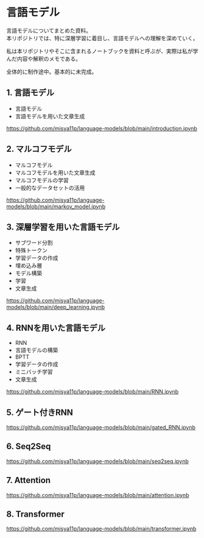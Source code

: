 # 言語モデル

言語モデルについてまとめた資料。  
本リポジトリでは、特に深層学習に着目し、言語モデルへの理解を深めていく。

私は本リポジトリやそこに含まれるノートブックを資料と呼ぶが、実際は私が学んだ内容や解釈のメモである。

全体的に制作途中。基本的に未完成。

## 1. 言語モデル

- 言語モデル
- 言語モデルを用いた文章生成

https://github.com/misya11p/language-models/blob/main/introduction.ipynb

## 2. マルコフモデル

- マルコフモデル
- マルコフモデルを用いた文章生成
- マルコフモデルの学習
- 一般的なデータセットの活用

https://github.com/misya11p/language-models/blob/main/markov_model.ipynb

## 3. 深層学習を用いた言語モデル

- サブワード分割
- 特殊トークン
- 学習データの作成
- 埋め込み層
- モデル構築
- 学習
- 文章生成

https://github.com/misya11p/language-models/blob/main/deep_learning.ipynb

## 4. RNNを用いた言語モデル

- RNN
- 言語モデルの構築
- BPTT
- 学習データの作成
- ミニバッチ学習
- 文章生成

https://github.com/misya11p/language-models/blob/main/RNN.ipynb

## 5. ゲート付きRNN

https://github.com/misya11p/language-models/blob/main/gated_RNN.ipynb

## 6. Seq2Seq

https://github.com/misya11p/language-models/blob/main/seq2seq.ipynb

## 7. Attention

https://github.com/misya11p/language-models/blob/main/attention.ipynb

## 8. Transformer

https://github.com/misya11p/language-models/blob/main/transformer.ipynb

